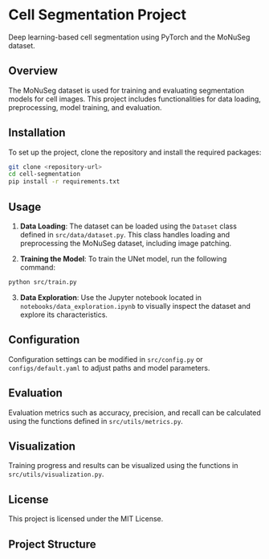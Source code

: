 # Cell Segmentation Project

Deep learning-based cell segmentation using PyTorch and the MoNuSeg dataset.

## Overview

The MoNuSeg dataset is used for training and evaluating segmentation models for cell images. This project includes functionalities for data loading, preprocessing, model training, and evaluation.

## Installation

To set up the project, clone the repository and install the required packages:

```bash
git clone <repository-url>
cd cell-segmentation
pip install -r requirements.txt
```

## Usage

1. **Data Loading**: The dataset can be loaded using the `Dataset` class defined in `src/data/dataset.py`. This class handles loading and preprocessing the MoNuSeg dataset, including image patching.

2. **Training the Model**: To train the UNet model, run the following command:

```bash
python src/train.py
```

3. **Data Exploration**: Use the Jupyter notebook located in `notebooks/data_exploration.ipynb` to visually inspect the dataset and explore its characteristics.

## Configuration

Configuration settings can be modified in `src/config.py` or `configs/default.yaml` to adjust paths and model parameters.

## Evaluation

Evaluation metrics such as accuracy, precision, and recall can be calculated using the functions defined in `src/utils/metrics.py`.

## Visualization

Training progress and results can be visualized using the functions in `src/utils/visualization.py`.

## License

This project is licensed under the MIT License.

## Project Structure